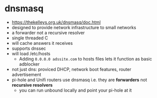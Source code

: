 # dnsmasq

- https://thekelleys.org.uk/dnsmasq/doc.html
- designed to provide network infrastructure to small networks
- a forwarder not a recursive resolver
- single threaded C
- will cache answers it receives
- supports dnssec
- will load /etc/hosts
    - Adding `0.0.0.0 adssite.com` to hosts files lets it function as basic
      adblocker
- not just dns: proviced DHCP, network boot features, router advertisement
- pi-hole and Unifi routers use dnsmasq i.e. they are **forwarders** not
  **recursive resolvers**
    - you can run unbound locally and point your pi-hole at it
